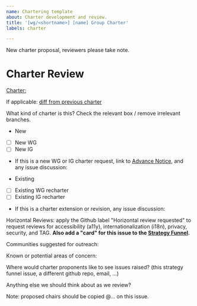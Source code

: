 ```yaml
---
name: Chartering template
about: Charter development and review.
title: '[wg/<shortname>] [name] Group Charter'
labels: charter

---
```


New charter proposal, reviewers please take note.

# Charter Review

[Charter:](link)

If applicable:
[diff from previous charter](https://services.w3.org/htmldiff)

What kind of charter is this? Check the relevant box / remove irrelevant branches. 

* New
 - [ ] New WG 
 - [ ] New IG
 - If this is a new WG or IG charter request, link to [Advance Notice](), and any issue discussion: 

* Existing 
 - [ ] Existing WG recharter 
 - [ ] Existing IG recharter
 - If this is a charter extension or revision, any issue discussion:

Horizontal Reviews: apply the Github label "Horizontal review requested" to request reviews for accessibility (a11y), internationalization (i18n), privacy, security, and TAG. **Also add a "card" for this issue to the [Strategy Funnel](https://github.com/w3c/strategy/projects/2).**

Communities suggested for outreach: 

Known or potential areas of concern: 

Where would charter proponents like to see issues raised? (this strategy funnel issue, a different github repo, email, ...)

Anything else we should think about as we review? 

Note: proposed chairs should be copied @... on this issue.

